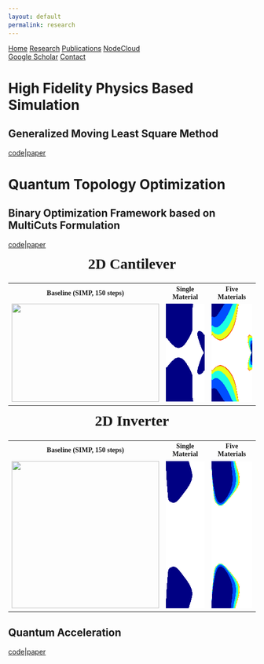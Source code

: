 ```yaml
---
layout: default
permalink: research
---
```


<div id="research header" class="topnav">
    <a href="index">Home</a>
    <a class="active" href="research">Research</a>
    <a href="publications">Publications</a>
    <a href="nodecloud">NodeCloud</a>
    <div class="topnav-right">
        <a href="https://scholar.google.com/citations?user=s1i_KkgAAAAJ&hl=en">Google Scholar</a>
        <a href="contact">Contact</a>
    </div>
</div>

<h1 id="physics">High Fidelity Physics Based Simulation</h1>

<h2 id="gmls">Generalized Moving Least Square Method</h2>

<a href="https://github.com/Pan-Group-UW-Madison/GMLS">code</a>|<a
    href="https://www.sciencedirect.com/science/article/pii/S0045782522005163">paper</a>

<h1 id="qto">Quantum Topology Optimization</h1>

<h2> Binary Optimization Framework based on MultiCuts Formulation </h2>

<a href="https://github.com/Pan-Group-UW-Madison/QTO">code</a>|<a href="https://arxiv.org/abs/2406.12215">paper</a>

<table class="CenterTable" style='font-family:"Times New Roman"'>
    <caption style='font-family:"Times New Roman"; font-size: 30px; font-weight: bold'>
        2D Cantilever
    </caption>
    <tr>
        <th>Baseline (SIMP, 150 steps)</th>
        <th>Single Material</th>
        <th>Five Materials</th>
    </tr>
    <tr>
        <td><img src="resources/SingleMaterialCantileverSIMP.gif" width="300" height="200" /></td>
        <td><img src="resources/SingleMaterialCantilever.gif" width="300" height="200" /></td>
        <td><img src="resources/FiveMaterialCantilever.gif" width="300" height="200" /></td>
    </tr>
</table>

<table class="CenterTable" style='font-family:"Times New Roman"'>
    <caption style='font-family:"Times New Roman"; font-size: 30px; font-weight: bold'>
        2D Inverter
    </caption>
    <tr>
        <th>Baseline (SIMP, 150 steps)</th>
        <th>Single Material</th>
        <th>Five Materials</th>
    </tr>
    <tr>
        <td><img src="resources/SingleMaterialInverterSIMP.gif" width="300" height="300" /></td>
        <td><img src="resources/SingleMaterialInverter.gif" width="300" height="300" /></td>
        <td><img src="resources/FiveMaterialInverter.gif" width="300" height="300" /></td>
    </tr>
</table>

<h2> Quantum Acceleration </h2>

<a href="https://github.com/Pan-Group-UW-Madison/qtop">code</a>|<a
    href="https://ieeexplore.ieee.org/abstract/document/10099425/">paper</a>